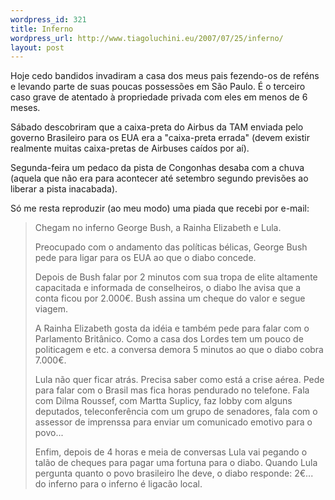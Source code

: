 ```yaml
--- 
wordpress_id: 321
title: Inferno
wordpress_url: http://www.tiagoluchini.eu/2007/07/25/inferno/
layout: post
---
```

Hoje cedo bandidos invadiram a casa dos meus pais fezendo-os de reféns e levando parte de suas poucas possessões em São Paulo. É o terceiro caso grave de atentado à propriedade privada com eles em menos de 6 meses.

Sábado descobriram que a caixa-preta do Airbus da TAM enviada pelo governo Brasileiro para os EUA era a "caixa-preta errada" (devem existir realmente muitas caixa-pretas de Airbuses caídos por aí).

Segunda-feira um pedaco da pista de Congonhas desaba com a chuva (aquela que não era para acontecer até setembro segundo previsões ao liberar a pista inacabada).

Só me resta reproduzir (ao meu modo) uma piada que recebi por e-mail:

> Chegam no inferno George Bush, a Rainha Elizabeth e Lula.
> 
> Preocupado com o andamento das políticas bélicas, George Bush pede para ligar para os EUA ao que o diabo concede.
> 
> Depois de Bush falar por 2 minutos com sua tropa de elite altamente capacitada e informada de conselheiros, o diabo lhe avisa que a conta ficou por 2.000€. Bush assina um cheque do valor e segue viagem.
> 
> A Rainha Elizabeth gosta da idéia e também pede para falar com o Parlamento Britânico. Como a casa dos Lordes tem um pouco de politicagem e etc. a conversa demora 5 minutos ao que o diabo cobra 7.000€.
> 
> Lula não quer ficar atrás. Precisa saber como está a crise aérea. Pede para falar com o Brasil mas fica horas pendurado no telefone. Fala com Dilma Roussef, com Martta Suplicy, faz lobby com alguns deputados, teleconferência com um grupo de senadores, fala com o assessor de imprenssa para enviar um comunicado emotivo para o povo...
> 
> Enfim, depois de 4 horas e meia de conversas Lula vai pegando o talão de cheques para pagar uma fortuna para o diabo. Quando Lula pergunta quanto o povo brasileiro lhe deve, o diabo responde: 2€... do inferno para o inferno é ligacão local.
